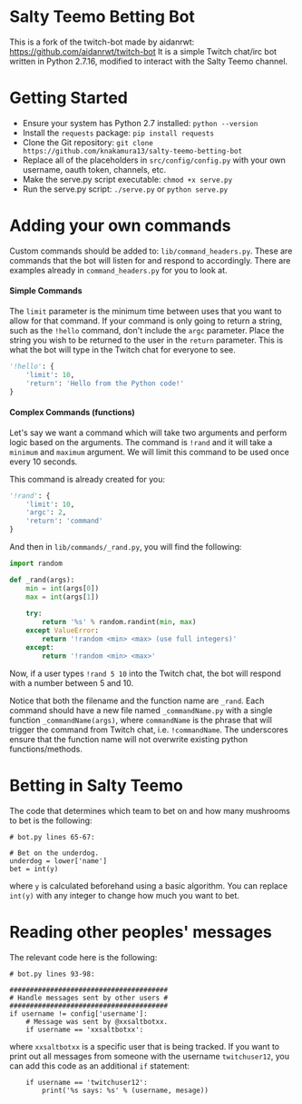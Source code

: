 Salty Teemo Betting Bot
==========

This is a fork of the twitch-bot made by aidanrwt: https://github.com/aidanrwt/twitch-bot
It is a simple Twitch chat/irc bot written in Python 2.7.16, modified to interact with the Salty Teemo channel.

Getting Started
============
* Ensure your system has Python 2.7 installed: `python --version`
* Install the `requests` package: `pip install requests`
* Clone the Git repository: `git clone https://github.com/knakamura13/salty-teemo-betting-bot`
* Replace all of the placeholders in `src/config/config.py` with your own username, oauth token, channels, etc.
* Make the serve.py script executable: `chmod +x serve.py`
* Run the serve.py script: `./serve.py` or `python serve.py`

Adding your own commands
========================

Custom commands should be added to: `lib/command_headers.py`. 
These are commands that the bot will listen for and respond to accordingly.
There are examples already in `command_headers.py` for you to look at.

#### Simple Commands
The `limit` parameter is the minimum time between uses that you want to allow for that command.
If your command is only going to return a string, such as the `!hello` command, don't include the `argc` parameter. 
Place the string you wish to be returned to the user in the `return` parameter. This is what the bot will type in the Twitch chat for everyone to see.

```python
'!hello': {
	'limit': 10,
	'return': 'Hello from the Python code!'
}
```

#### Complex Commands (functions)
Let's say we want a command which will take two arguments and perform logic based on the arguments. 
The command is `!rand` and it will take a `minimum` and `maximum` argument. We will limit this command to be used once every 10 seconds.

This command is already created for you:

```python
'!rand': {
	'limit': 10,
	'argc': 2,
	'return': 'command'
}
```

And then in `lib/commands/_rand.py`, you will find the following: 

```python
import random

def _rand(args):
	min = int(args[0])
	max = int(args[1])
	
	try:
		return '%s' % random.randint(min, max)
	except ValueError:
		return '!random <min> <max> (use full integers)'
	except:
		return '!random <min> <max>'
```

Now, if a user types `!rand 5 10` into the Twitch chat, the bot will respond with a number between 5 and 10.

Notice that both the filename and the function name are `_rand`. Each command should have a new file named `_commandName.py` with a single function `_commandName(args)`, where `commandName` is the phrase that will trigger the command from Twitch chat, i.e. `!commandName`. The underscores ensure that the function name will not overwrite existing python functions/methods.


Betting in Salty Teemo
======================

The code that determines which team to bet on and how many mushrooms to bet is the following:
```
# bot.py lines 65-67:

# Bet on the underdog.
underdog = lower['name']
bet = int(y)
```
where `y` is calculated beforehand using a basic algorithm. You can replace `int(y)` with any integer to change how much you want to bet.


Reading other peoples' messages
===============================
The relevant code here is the following:
```
# bot.py lines 93-98:

#######################################
# Handle messages sent by other users #
#######################################
if username != config['username']:
	# Message was sent by @xxsaltbotxx.
	if username == 'xxsaltbotxx':
```
where `xxsaltbotxx` is a specific user that is being tracked. 
If you want to print out all messages from someone with the username `twitchuser12`, you can add this code as an additional `if` statement:
```
	if username == 'twitchuser12':
		print('%s says: %s' % (username, mesage))
```
